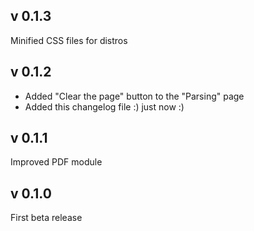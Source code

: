 ## v 0.1.3
Minified CSS files for distros

## v 0.1.2
 - Added "Clear the page" button to the "Parsing" page
 - Added this changelog file :) just now :)

## v 0.1.1
Improved PDF module

## v 0.1.0
First beta release